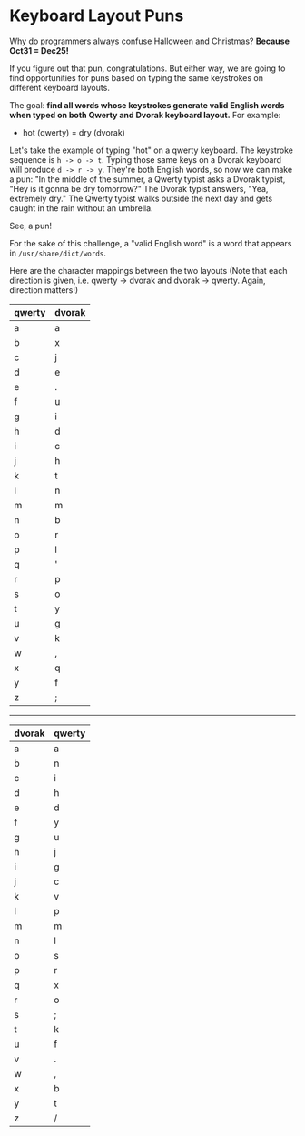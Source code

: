# Keyboard Layout Puns

Why do programmers always confuse Halloween and Christmas? 
**Because Oct31 = Dec25!**

If you figure out that pun, congratulations. But either way, we are going to find opportunities for puns based on typing the same keystrokes on different keyboard layouts.

The goal: **find all words whose keystrokes generate valid English words when typed on both Qwerty and Dvorak keyboard layout.** For example:

- hot (qwerty) = dry (dvorak)

Let's take the example of typing "hot" on a qwerty keyboard. The keystroke sequence is `h -> o -> t`. Typing those same keys on a Dvorak keyboard will produce `d -> r -> y`. They're both English words, so now we can make a pun: "In the middle of the summer, a Qwerty typist asks a Dvorak typist, "Hey is it gonna be dry tomorrow?" The Dvorak typist answers, "Yea, extremely dry." The Qwerty typist walks outside the next day and gets caught in the rain without an umbrella.

See, a pun!

For the sake of this challenge, a "valid English word" is a word that appears in `/usr/share/dict/words`.

Here are the character mappings between the two layouts (Note that each direction is given, i.e. qwerty -> dvorak and dvorak -> qwerty. Again, direction matters!)

|qwerty|dvorak|
|---|---|
|a|a|
|b|x|
|c|j|
|d|e|
|e|.|
|f|u|
|g|i|
|h|d|
|i|c|
|j|h|
|k|t|
|l|n|
|m|m|
|n|b|
|o|r|
|p|l|
|q|'|
|r|p|
|s|o|
|t|y|
|u|g|
|v|k|
|w|,|
|x|q|
|y|f|
|z|;|

---

|dvorak|qwerty|
|---|---|
|a|a|
|b|n|
|c|i|
|d|h|
|e|d|
|f|y|
|g|u|
|h|j|
|i|g|
|j|c|
|k|v|
|l|p|
|m|m|
|n|l|
|o|s|
|p|r|
|q|x|
|r|o|
|s|;|
|t|k|
|u|f|
|v|.|
|w|,|
|x|b|
|y|t|
|z|/|
